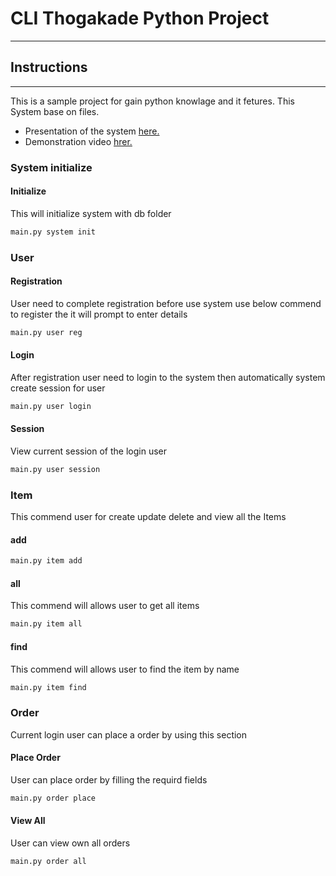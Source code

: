 # CLI Thogakade Python Project
----------
## Instructions
----------
This is a sample project for gain python knowlage and it fetures. This System base on files.
- Presentation of the system [here.](https://docs.google.com/presentation/d/1swsv3x1HRuUddwLmO9dlDPNL6hT4ge3Jmev5P5G_Vd4/edit?usp=sharing)
- Demonstration video [hrer.](https://drive.google.com/file/d/12qysqwyPkwhLb-I3inwN3M7lh4sJENrM/view?usp=sharing)
### **System initialize**
#### Initialize 
This will initialize system with db folder
```cmd
main.py system init
```
### **User**

#### Registration
User need to complete registration before use system use below commend to register the it will prompt to enter details
```cmd
main.py user reg
```

#### Login
After registration user need to login to the system then automatically system create session for user
```cmd
main.py user login
```

#### Session
View current session of the login user
```cmd
main.py user session
```
### **Item**

This commend user for create update delete and view all the Items
#### add
```cmd
main.py item add
```
#### all
This commend will allows user to get all items
```cmd
main.py item all
```
#### find
This commend will allows user to find the item by name
```cmd
main.py item find
```

### **Order**
Current login user can place a order by using this section

#### Place Order
User can place order by filling the requird fields
```cmd
main.py order place
```
#### View All
User can view own all orders
```cmd
main.py order all
```
